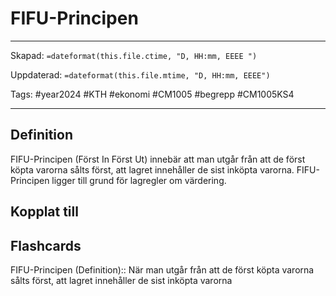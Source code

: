 # FIFU-Principen

---

Skapad: `=dateformat(this.file.ctime, "D, HH:mm, EEEE ")`

Uppdaterad: `=dateformat(this.file.mtime, "D, HH:mm, EEEE")`

Tags: #year2024 #KTH #ekonomi #CM1005 #begrepp #CM1005KS4

---

## Definition

FIFU-Principen (Först In Först Ut) innebär att man utgår från att de först köpta varorna sålts först, att lagret innehåller de sist inköpta varorna. FIFU-Principen ligger till grund för lagregler om värdering.

## Kopplat till

## Flashcards

FIFU-Principen (Definition):: När man utgår från att de först köpta varorna sålts först, att lagret innehåller de sist inköpta varorna
<!--SR:!2024-03-19,15,290!2024-03-17,13,290-->
